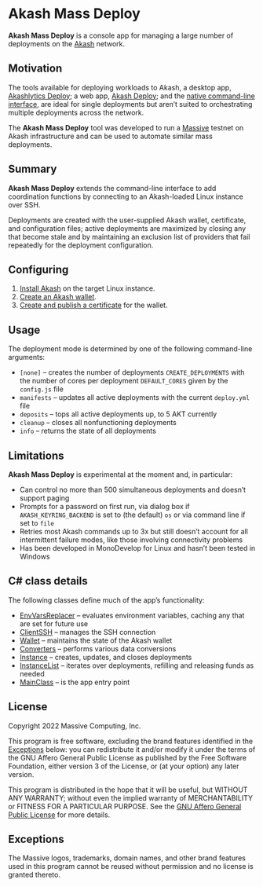 # Akash Mass Deploy

**Akash Mass Deploy** is a console app for managing a large number of deployments on the
[Akash](https://akash.network/) network.

## Motivation

The tools available for deploying workloads to Akash, a desktop app,
[Akashlytics Deploy](https://github.com/Akashlytics/akashlytics-deploy); a web app,
[Akash Deploy](https://github.com/spacepotahto/akash-deploy-ui); and the
[native command-line interface](https://github.com/ovrclk/akash), are ideal for single deployments
but aren’t suited to orchestrating multiple deployments across the network.

The **Akash Mass Deploy** tool was developed to run a [Massive](https://joinmassive.com/) testnet on
Akash infrastructure and can be used to automate similar mass deployments.

## Summary

**Akash Mass Deploy** extends the command-line interface to add coordination functions by connecting
to an Akash-loaded Linux instance over SSH.

Deployments are created with the user-supplied Akash wallet, certificate, and configuration files;
active deployments are maximized by closing any that become stale and by maintaining an exclusion
list of providers that fail repeatedly for the deployment configuration.

## Configuring

1. [Install Akash](https://github.com/ovrclk/docs/blob/master/guides/cli.md#part-1-install-akash) on
   the target Linux instance.
2. [Create an Akash wallet](https://github.com/ovrclk/docs/blob/master/token/keplr.md).
3. [Create and publish a certificate](https://github.com/ovrclk/docs/blob/master/guides/cli.md#part-6-create-your-certificate)
   for the wallet.

## Usage

The deployment mode is determined by one of the following command-line arguments:

* `[none]`    – creates the number of deployments `CREATE_DEPLOYMENTS` with the number of cores per
                deployment `DEFAULT_CORES` given by the `config.js` file
* `manifests` – updates all active deployments with the current `deploy.yml` file
* `deposits`  – tops all active deployments up, to 5 AKT currently
* `cleanup`   – closes all nonfunctioning deployments
* `info`      – returns the state of all deployments

## Limitations

**Akash Mass Deploy** is experimental at the moment and, in particular:

* Can control no more than 500 simultaneous deployments and doesn’t support paging
* Prompts for a password on first run, via dialog box if `AKASH_KEYRING_BACKEND` is set to (the
  default) `os` or via command line if set to `file`
* Retries most Akash commands up to 3x but still doesn’t account for all intermittent failure modes,
  like those involving connectivity problems
* Has been developed in MonoDevelop for Linux and hasn’t been tested in Windows

## C# class details

The following classes define much of the app’s functionality:

* [EnvVarsReplacer](EnvVarsReplacer.cs) – evaluates environment variables, caching any that are set
                                          for future use
* [ClientSSH](ClientSSH.cs)             – manages the SSH connection
* [Wallet](Wallet.cs)                   – maintains the state of the Akash wallet
* [Converters](Converters.cs)           – performs various data conversions
* [Instance](Instance.cs)               – creates, updates, and closes deployments
* [InstanceList](InstanceList.cs)       – iterates over deployments, refilling and releasing funds
                                          as needed
* [MainClass](Main.cs)                  – is the app entry point

## License

Copyright 2022 Massive Computing, Inc.

This program is free software, excluding the brand features identified in the
[Exceptions](#exceptions) below: you can redistribute it and/or modify it under the terms of the GNU
Affero General Public License as published by the Free Software Foundation, either version 3 of the
License, or (at your option) any later version.

This program is distributed in the hope that it will be useful, but WITHOUT ANY WARRANTY; without
even the implied warranty of MERCHANTABILITY or FITNESS FOR A PARTICULAR PURPOSE. See the
[GNU Affero General Public License](https://www.gnu.org/licenses/agpl-3.0.html) for more details.

## Exceptions

The Massive logos, trademarks, domain names, and other brand features used in this program cannot be
reused without permission and no license is granted thereto.
